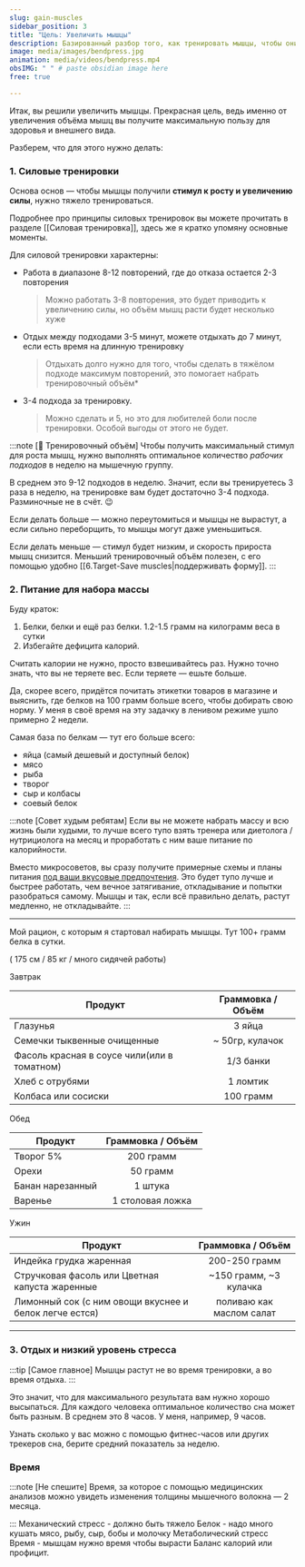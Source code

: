 ```yaml
---
slug: gain-muscles
sidebar_position: 3
title: "Цель: Увеличить мышцы"
description: Базированный разбор того, как тренировать мышцы, чтобы они выросли
image: media/images/bendpress.jpg
animation: media/videos/bendpress.mp4
obsIMG: " " # paste obsidian image here
free: true

---
```




Итак, вы решили увеличить мышцы. Прекрасная цель, ведь именно от увеличения объёма мышц вы получите максимальную пользу для здоровья и внешнего вида. 

Разберем, что для этого нужно делать:
### 1. Силовые тренировки

Основа основ — чтобы мышцы получили **стимул к росту и увеличению силы**, нужно тяжело тренироваться. 

Подробнее про принципы силовых тренировок вы можете прочитать в разделе [[Силовая тренировка]], здесь же я кратко упомяну основные моменты. 

Для силовой тренировки характерны:
- Работа в диапазоне 8-12 повторений, где до отказа остается 2-3 повторения 
  > Можно работать 3-8 повторения, это будет приводить к увеличению силы, но объём мышц расти будет несколько хуже
- Отдых между подходами 3-5 минут, можете отдыхать до 7 минут, если есть время на длинную тренировку
  > Отдыхать долго нужно для того, чтобы сделать в тяжёлом подходе максимум повторений, это помогает набрать тренировочный объём*
- 3-4 подхода за тренировку. 
  > Можно сделать и 5, но это для любителей боли после тренировки. Особой выгоды от этого не будет.

:::note [🧠 Тренировочный объём]
Чтобы получить максимальный стимул для роста мышц, нужно выполнять оптимальное количество *рабочих подходов* в неделю на мышечную группу. 

В среднем это 9-12 подходов в неделю. Значит, если вы тренируетесь 3 раза в неделю, на тренировке вам будет достаточно 3-4 подхода. Разминочные не в счёт. 😉
 
Если делать больше — можно переутомиться и мышцы не вырастут, а если сильно переборщить, то мышцы могут даже уменьшиться.
 
Если делать меньше — стимул будет низким, и скорость прироста мышц снизится. Меньший тренировочный объём полезен, с его помощью удобно [[6.Target-Save muscles|поддерживать форму]].
:::

### 2. Питание для набора массы

Буду краток: 
1. Белки, белки и ещё раз белки. 1.2-1.5 грамм на килограмм веса в сутки
2. Избегайте дефицита калорий. 

Считать калории не нужно, просто взвешивайтесь раз. Нужно точно знать, что вы не теряете вес. Если теряете — ешьте больше.

Да, скорее всего, придётся почитать этикетки товаров в магазине и выяснить, где белков на 100 грамм больше всего, чтобы добирать свою норму. У меня в своё время на эту задачку в ленивом режиме ушло примерно 2 недели. 

Самая база по белкам — тут его больше всего:
- яйца (самый дешевый и доступный белок)
- мясо
- рыба
- творог 
- сыр и колбасы
- соевый белок

:::note [Совет худым ребятам]
Если вы не можете набрать массу и всю жизнь были худыми, то лучше всего тупо взять тренера или диетолога / нутрициолога на месяц и проработать с ним ваше питание по калорийности. 
 
Вместо микросоветов, вы сразу получите примерные схемы и планы питания <u>под ваши вкусовые предпочтения</u>. Это будет тупо лучше и быстрее работать, чем вечное затягивание, откладывание и попытки разобраться самому. Мышцы и так, если всё правильно делать, растут медленно, не откладывайте.
:::

---

Мой рацион, с которым я стартовал набирать мышцы. Тут 100+ грамм белка в сутки.

( 175 см / 85 кг / много сидячей работы)

Завтрак 

| Продукт                                     | Граммовка / Объём |
| ------------------------------------------- |:-----------------:|
| Глазунья                                    |      3 яйца       |
| Семечки тыквенные очищенные                 |  ~ 50гр, кулачок  |
| Фасоль красная в соусе чили(или в томатном) |     1/3 банки     |
| Хлеб с отрубями                             |     1 ломтик      |
| Колбаса или сосиски                         |     100 грамм     | 

Обед

| Продукт          | Граммовка / Объём |
| ---------------- |:-----------------:|
| Творог 5%        |     200 грамм     |
| Орехи            |     50 грамм      |
| Банан нарезанный |      1 штука      |
| Варенье          | 1 столовая ложка  | 

Ужин

| Продукт                                                |    Граммовка / Объём     |
| ------------------------------------------------------ |:------------------------:|
| Индейка грудка жаренная                                |      200-250 грамм       |
| Стручковая фасоль или Цветная капуста жаренные         |  ~150 грамм, ~3 кулачка  |
| Лимонный сок (с ним овощи вкуснее и белок легче естся) | поливаю как маслом салат | 

---

### 3. Отдых и низкий уровень стресса

:::tip [Самое главное]
Мышцы растут не во время тренировки, а во время отдыха.
:::

Это значит, что для максимального результата вам нужно хорошо высыпаться. Для каждого человека оптимальное количество сна может быть разным. В среднем это 8 часов. У меня, например, 9 часов. 

Узнать сколько у вас можно с помощью фитнес-часов или других трекеров сна, берите средний показатель за неделю.

### Время
:::note [Не спешите]
Время, за которое с помощью медицинских анализов можно увидеть изменения толщины мышечного волокна — 2 месяца.


:::
Механический стресс - должно быть тяжело
Белок - надо много кушать мясо, рыбу, сыр, бобы и молочку
Метаболический стресс 
Время - мышцам нужно время чтобы вырасти
Баланс калорий или профицит. 

